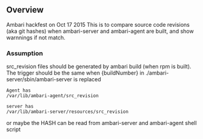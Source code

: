 Overview
----------------
Ambari hackfest on Oct 17 2015
This is to compare source code revisions (aka git hashes) when ambari-server and ambari-agent are built, and show warnnings if not match.

### Assumption
src_revision files should be generated by ambari build (when rpm is built).
The trigger should be the same when {buildNumber} in ./ambari-server/sbin/ambari-server is replaced

```
Agent has 
/var/lib/ambari-agent/src_revision

server has
/var/lib/ambari-server/resources/src_revision
```

or maybe the HASH can be read from ambari-server and ambari-agent shell script

### 

